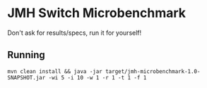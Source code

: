 # JMH Switch Microbenchmark

Don't ask for results/specs, run it for yourself!

## Running

```
mvn clean install && java -jar target/jmh-microbenchmark-1.0-SNAPSHOT.jar -wi 5 -i 10 -w 1 -r 1 -t 1 -f 1
```
